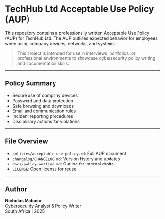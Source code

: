 # TechHub Ltd Acceptable Use Policy (AUP)

This repository contains a professionally written Acceptable Use Policy (AUP) for TechHub Ltd. The AUP outlines expected behavior for employees when using company devices, networks, and systems.

> This project is intended for use in interviews, portfolios, or professional environments to showcase cybersecurity policy writing and documentation skills.
---

## Policy Summary

- Secure use of company devices
- Password and data protection
- Safe browsing and downloads
- Email and communication rules
- Incident reporting procedures
- Disciplinary actions for violations

---

## File Overview

- `policies/acceptable-use-policy.md`: Full AUP document
- `changelog/CHANGELOG.md`: Version history and updates
- `docs/policy-outline.md`: Outline for internal drafts
- `LICENSE`: Open license for reuse

---

## Author

**Nicholas Mabaso**  
Cybersecurity Analyst & Policy Writer  
South Africa | 2025  
